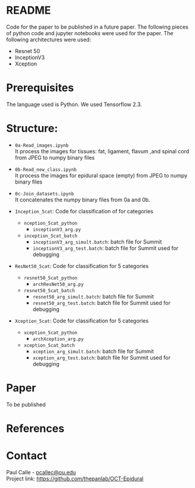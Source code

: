 # README

Code for the paper to be published in a future paper. The following pieces of python code and jupyter notebooks were used for the paper. The following architectures were used: 
* Resnet 50
* InceptionV3
* Xception

# Prerequisites

The language used is Python. We used Tensorflow 2.3.

# Structure:
* `0a-Read_images.ipynb` <br>
    It process the images for tissues: fat, ligament, flavum ,and spinal cord from JPEG to numpy binary files

* `0b-Read_new_class.ipynb` <br>
    It process the images for epidural space (empty) from JPEG to numpy binary files

* `0c-Join_datasets.ipynb` <br>
    It concatenates the numpy binary files from 0a and 0b.

* `Inception_5cat`:  Code for classification of for categories
    * `nception_5cat_python`
        * `inceptionV3_arg.py`
    * `inception_5cat_batch`
        * `inceptionV3_arg_simult.batch`: batch file for Summit
        * `inceptionV3_arg_test.batch`: batch file for Summit used for debugging

* `ResNet50_5cat`: Code for classification for 5 categories
    * `resnet50_5cat_python`
        * `archResNet50_arg.py`
    * `resnet50_5cat_batch`
        * `resnet50_arg_simult.batch`: batch file for Summit
        * `resnet50_arg_test.batch`: batch file for Summit used for debugging
    
* `Xception_5cat`:  Code for classification for 5 categories
    * `xception_5cat_python`
        * `archXception_arg.py`
    * `xception_5cat_batch`
        * `xception_arg_simult.batch`: batch file for Summit
        * `xception_arg_test.batch`: batch file for Summit used for debugging

# Paper
To be published

# References

# Contact

Paul Calle - pcallec@ou.edu <br>
Project link: https://github.com/thepanlab/OCT-Epidural
